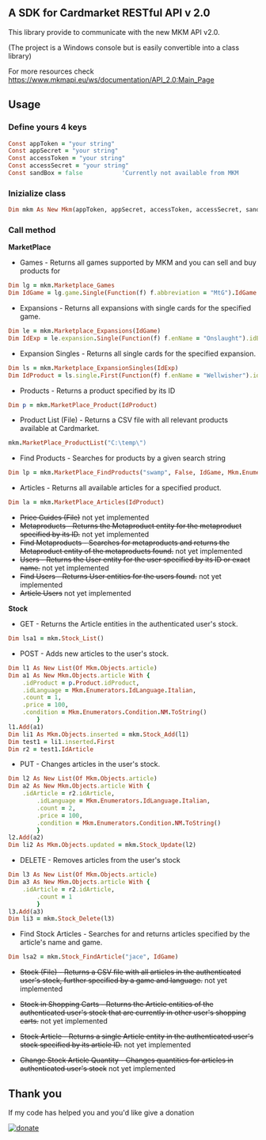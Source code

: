 ## A SDK for Cardmarket RESTful API v 2.0


This library provide to communicate with the new MKM API v2.0.

(The project is a Windows console but is easily convertible into a class library)

For more resources check https://www.mkmapi.eu/ws/documentation/API_2.0:Main_Page

## Usage

### Define yours 4 keys
```ruby
Const appToken = "your string"
Const appSecret = "your string"
Const accessToken = "your string"
Const accessSecret = "your string"
Const sandBox = false			'Currently not available from MKM
```

### Inizialize class
```ruby
Dim mkm As New Mkm(appToken, appSecret, accessToken, accessSecret, sandBox)
```

### Call method

**MarketPlace**

- Games - Returns all games supported by MKM and you can sell and buy products for
```ruby
Dim lg = mkm.Marketplace_Games
Dim IdGame = lg.game.Single(Function(f) f.abbreviation = "MtG").IdGame
```
- Expansions - Returns all expansions with single cards for the specified game.
```ruby
Dim le = mkm.Marketplace_Expansions(IdGame)
Dim IdExp = le.expansion.Single(Function(f) f.enName = "Onslaught").idExpansion
```

- Expansion Singles - Returns all single cards for the specified expansion.
```ruby
Dim ls = mkm.Marketplace_ExpansionSingles(IdExp)
Dim IdProduct = ls.single.First(Function(f) f.enName = "Wellwisher").idProduct
```

- Products - Returns a product specified by its ID
```ruby
Dim p = mkm.MarketPlace_Product(IdProduct)
```

- Product List (File) - Returns a CSV file with all relevant products available at Cardmarket.
```ruby
mkm.MarketPlace_ProductList("C:\temp\")
```

- Find Products - Searches for products by a given search string
```ruby
Dim lp = mkm.MarketPlace_FindProducts("swamp", False, IdGame, Mkm.Enumerators.IdLanguage.English)
```

- Articles - Returns all available articles for a specified product.
```ruby
Dim la = mkm.MarketPlace_Articles(IdProduct)
```

- ~~Price Guides (File)~~ not yet implemented
- ~~Metaproducts - Returns the Metaproduct entity for the metaproduct specified by its ID.~~ not yet implemented
- ~~Find Metaproducts - Searches for metaproducts and returns the Metaproduct entity of the metaproducts found.~~ not yet implemented
- ~~Users - Returns the User entity for the user specified by its ID or exact name.~~ not yet implemented
- ~~Find Users - Returns User entities for the users found.~~ not yet implemented
- ~~Article Users~~ not yet implemented

  
**Stock**

- GET - Returns the Article entities in the authenticated user's stock.
```ruby
Dim lsa1 = mkm.Stock_List()
```

- POST - Adds new articles to the user's stock.
```ruby
Dim l1 As New List(Of Mkm.Objects.article)
Dim a1 As New Mkm.Objects.article With {
	.idProduct = p.Product.idProduct,
	.idLanguage = Mkm.Enumerators.IdLanguage.Italian,
	.count = 1,
	.price = 100,
	.condition = Mkm.Enumerators.Condition.NM.ToString()
    	}
l1.Add(a1)
Dim li1 As Mkm.Objects.inserted = mkm.Stock_Add(l1)
Dim test1 = li1.inserted.First
Dim r2 = test1.IdArticle
```

- PUT - Changes articles in the user's stock.
```ruby
Dim l2 As New List(Of Mkm.Objects.article)
Dim a2 As New Mkm.Objects.article With {
	.idArticle = r2.idArticle,
    	.idLanguage = Mkm.Enumerators.IdLanguage.Italian,
    	.count = 2,
    	.price = 100,
    	.condition = Mkm.Enumerators.Condition.NM.ToString()
    	}
l2.Add(a2)
Dim li2 As Mkm.Objects.updated = mkm.Stock_Update(l2)
```

- DELETE - Removes articles from the user's stock
```ruby
Dim l3 As New List(Of Mkm.Objects.article)
Dim a3 As New Mkm.Objects.article With {
	.idArticle = r2.idArticle,
    	.count = 1
    	}
l3.Add(a3)
Dim li3 = mkm.Stock_Delete(l3)
```

- Find Stock Articles - Searches for and returns articles specified by the article's name and game.
```ruby
Dim lsa2 = mkm.Stock_FindArticle("jace", IdGame)
```

- ~~Stock (File) - Returns a CSV file with all articles in the authenticated user's stock, further specified by a game and language.~~     not yet implemented

- ~~Stock in Shopping Carts - Returns the Article entities of the authenticated user's stock that are currently in other user's shopping carts.~~ not yet implemented

- ~~Stock Article - Returns a single Article entity in the authenticated user's stock specified by its article ID.~~ not yet implemented

- ~~Change Stock Article Quantity - Changes quantities for articles in authenticated user's stock~~ not yet implemented

## Thank you
If my code has helped you and you'd like give a donation

[![donate](https://www.paypalobjects.com/en_US/i/btn/btn_donate_LG.gif)](https://www.paypal.com/cgi-bin/webscr?cmd=_s-xclick&hosted_button_id=UXPHYJYP8VP7Y)

